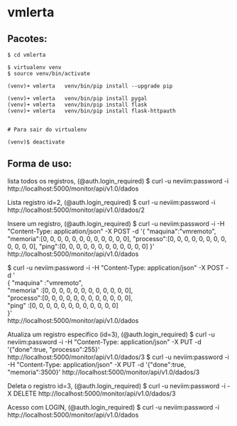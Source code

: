 vmlerta
=======

Pacotes:
--------

	$ cd vmlerta

	$ virtualenv venv
 	$ source venv/bin/activate 
 	
	(venv)➜ vmlerta   venv/bin/pip install --upgrade pip

 	(venv)➜ vmlerta   venv/bin/pip install pygal
    (venv)➜ vmlerta   venv/bin/pip install flask
	(venv)➜ vmlerta   venv/bin/pip install flask-httpauth


    # Para sair do virtualenv

	(venv)$ deactivate 



Forma de uso:
-------------

lista todos os registros, (@auth.login_required)
 $ curl -u neviim:password -i http://localhost:5000/monitor/api/v1.0/dados

Lista registro id=2, (@auth.login_required)
 $ curl -u neviim:password -i http://localhost:5000/monitor/api/v1.0/dados/2

Insere um registro, (@auth.login_required)
 $ curl -u neviim:password -i -H "Content-Type: application/json" -X POST -d '{ "maquina":"vmremoto", "memoria":[0, 0, 0, 0, 0, 0, 0, 0, 0, 0, 0, 0], "processo":[0, 0, 0, 0, 0, 0, 0, 0, 0, 0, 0, 0], "ping":[0, 0, 0, 0, 0, 0, 0, 0, 0, 0, 0, 0] }' http://localhost:5000/monitor/api/v1.0/dados

 $ curl -u neviim:password -i -H "Content-Type: application/json" -X POST -d '\
									{ "maquina" :"vmremoto", \
									  "memoria" :[0, 0, 0, 0, 0, 0, 0, 0, 0, 0, 0, 0], \
									  "processo":[0, 0, 0, 0, 0, 0, 0, 0, 0, 0, 0, 0], \
									  "ping"    :[0, 0, 0, 0, 0, 0, 0, 0, 0, 0, 0, 0]  \
									}' \
									http://localhost:5000/monitor/api/v1.0/dados


Atualiza um registro especifico (id=3), (@auth.login_required)
 $ curl -u neviim:password -i -H "Content-Type: application/json" -X PUT -d '{"done":true, "processo":255}' http://localhost:5000/monitor/api/v1.0/dados/3
 $ curl -u neviim:password -i -H "Content-Type: application/json" -X PUT -d '{"done":true, "memoria":3500}' http://localhost:5000/monitor/api/v1.0/dados/3

Deleta o registro id=3, (@auth.login_required)
 $ curl -u neviim:password -i -X DELETE http://localhost:5000/monitor/api/v1.0/dados/3

Acesso com LOGIN, (@auth.login_required)
 $ curl -u neviim:password -i http://localhost:5000/monitor/api/v1.0/dados
